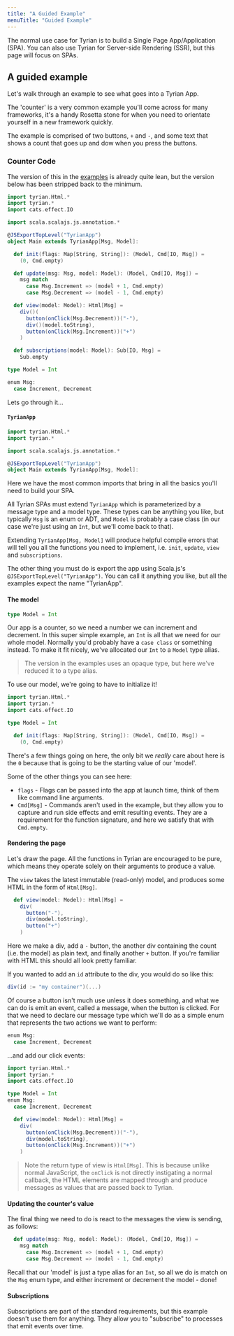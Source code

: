 ```yaml
---
title: "A Guided Example"
menuTitle: "Guided Example"
---
```


The normal use case for Tyrian is to build a Single Page App/Application (SPA). You can also use Tyrian for Server-side Rendering (SSR), but this page will focus on SPAs.

## A guided example

Let's walk through an example to see what goes into a Tyrian App.

The 'counter' is a very common example you'll come across for many frameworks, it's a handy Rosetta stone for when you need to orientate yourself in a new framework quickly.

The example is comprised of two buttons, `+` and `-`, and some text that shows a count that goes up and dow when you press the buttons.

### Counter Code

The version of this in the [examples](https://github.com/PurpleKingdomGames/tyrian/tree/main/examples) is already quite lean, but the version below has been stripped back to the minimum.

```scala mdoc:silent
import tyrian.Html.*
import tyrian.*
import cats.effect.IO

import scala.scalajs.js.annotation.*

@JSExportTopLevel("TyrianApp")
object Main extends TyrianApp[Msg, Model]:

  def init(flags: Map[String, String]): (Model, Cmd[IO, Msg]) =
    (0, Cmd.empty)

  def update(msg: Msg, model: Model): (Model, Cmd[IO, Msg]) =
    msg match
      case Msg.Increment => (model + 1, Cmd.empty)
      case Msg.Decrement => (model - 1, Cmd.empty)

  def view(model: Model): Html[Msg] =
    div()(
      button(onClick(Msg.Decrement))("-"),
      div()(model.toString),
      button(onClick(Msg.Increment))("+")
    )

  def subscriptions(model: Model): Sub[IO, Msg] =
    Sub.empty

type Model = Int

enum Msg:
  case Increment, Decrement
```

Lets go through it...

#### `TyrianApp`

```scala
import tyrian.Html.*
import tyrian.*

import scala.scalajs.js.annotation.*

@JSExportTopLevel("TyrianApp")
object Main extends TyrianApp[Msg, Model]:
```

Here we have the most common imports that bring in all the basics you'll need to build your SPA.

All Tyrian SPAs must extend `TyrianApp` which is parameterized by a message type and a model type. These types can be anything you like, but typically `Msg` is an enum or ADT, and `Model` is probably a case class (in our case we're just using an `Int`, but we'll come back to that).

Extending `TyrianApp[Msg, Model]` will produce helpful compile errors that will tell you all the functions you need to implement, i.e. `init`, `update`, `view` and `subscriptions`.

The other thing you must do is export the app using Scala.js's `@JSExportTopLevel("TyrianApp")`. You can call it anything you like, but all the examples expect the name "TyrianApp".

#### The model

```scala
type Model = Int
```

Our app is a counter, so we need a number we can increment and decrement. In this super simple example, an `Int` is all that we need for our whole model. Normally you'd probably have a `case class` or something instead. To make it fit nicely, we've allocated our `Int` to a `Model` type alias.

> The version in the examples uses an opaque type, but here we've reduced it to a type alias.

To use our model, we're going to have to initialize it!

```scala mdoc:reset:invisible
import tyrian.Html.*
import tyrian.*
import cats.effect.IO

type Model = Int
```

```scala mdoc:silent
  def init(flags: Map[String, String]): (Model, Cmd[IO, Msg]) =
    (0, Cmd.empty)
```

There's a few things going on here, the only bit we _really_ care about here is the `0` because that is going to be the starting value of our 'model'.

Some of the other things you can see here:

- `flags` - Flags can be passed into the app at launch time, think of them like command line arguments.
- `Cmd[Msg]` - Commands aren't used in the example, but they allow you to capture and run side effects and emit resulting events. They are a requirement for the function signature, and here we satisfy that with `Cmd.empty`.

#### Rendering the page

Let's draw the page. All the functions in Tyrian are encouraged to be pure, which means they operate solely on their arguments to produce a value.

The `view` takes the latest immutable (read-only) model, and produces some HTML in the form of `Html[Msg]`.

```scala mdoc:silent
  def view(model: Model): Html[Msg] =
    div(
      button("-"),
      div(model.toString),
      button("+")
    )
```

Here we make a div, add a `-` button, the another div containing the count (i.e. the model) as plain text, and finally another `+` button. If you're familiar with HTML this should all look pretty familiar.

If you wanted to add an `id` attribute to the div, you would do so like this:

```scala
div(id := "my container")(...)
```

Of course a button isn't much use unless it does something, and what we can do is emit an event, called a message, when the button is clicked. For that we need to declare our message type which we'll do as a simple enum that represents the two actions we want to perform:

```scala mdoc:silent
enum Msg:
  case Increment, Decrement
```

...and add our click events:

```scala mdoc:reset:invisible
import tyrian.Html.*
import tyrian.*
import cats.effect.IO

type Model = Int
enum Msg:
  case Increment, Decrement
```

```scala mdoc:silent
  def view(model: Model): Html[Msg] =
    div(
      button(onClick(Msg.Decrement))("-"),
      div(model.toString),
      button(onClick(Msg.Increment))("+")
    )
```

> Note the return type of view is `Html[Msg]`. This is because unlike normal JavaScript, the `onClick` is not directly instigating a normal callback, the HTML elements are mapped through and produce messages as values that are passed back to Tyrian.

#### Updating the counter's value

The final thing we need to do is react to the messages the view is sending, as follows:

```scala mdoc:silent
  def update(msg: Msg, model: Model): (Model, Cmd[IO, Msg]) =
    msg match
      case Msg.Increment => (model + 1, Cmd.empty)
      case Msg.Decrement => (model - 1, Cmd.empty)
```

Recall that our 'model' is just a type alias for an `Int`, so all we do is match on the `Msg` enum type, and either increment or decrement the model - done!

#### Subscriptions

Subscriptions are part of the standard requirements, but this example doesn't use them for anything. They allow you to "subscribe" to processes that emit events over time.
